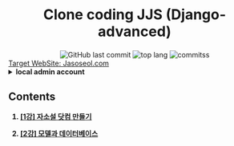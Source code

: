<h1 align="center">Clone coding JJS (Django-advanced)</h1>

<div align="center">
  <img alt="GitHub last commit" align="center"
    src="https://img.shields.io/github/last-commit/4923/mathematics_REBOOT">
  <img alt="top lang" align="center" src="https://img.shields.io/github/languages/top/4923/mathematics_REBOOT">
  <img alt="commitss" align="center" src="https://img.shields.io/github/commit-activity/m/4923/mathematics_REBOOT">
</div>
<a href = "https://jasoseol.com">Target WebSite: Jasoseol.com </a><br>

<details>
<summary> 
<b>local admin account<b>
</summary>
<b>ID<b>: admin <br>
<b>PW<b>: 1111
</details>

## Contents
1. [[1강] 자소설 닷컴 만들기](https://github.com/4923/Jasoseol.com/blob/master/jasoseol_1.ipynb)

2. [[2강] 모델과 데이터베이스](https://github.com/4923/Jasoseol.com/blob/master/jasoseol_2.ipynb)
